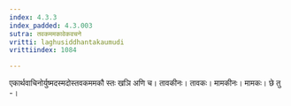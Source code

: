 ```yaml
---
index: 4.3.3
index_padded: 4.3.003
sutra: तवकममकावेकवचने
vritti: laghusiddhantakaumudi
vrittiindex: 1084

---
```

एकार्थवाचिनोर्युष्मदस्मदोस्तवकममकौ स्तः खञि अणि च। तावकीनः। तावकः। मामकीनः। मामकः। छे तु -।